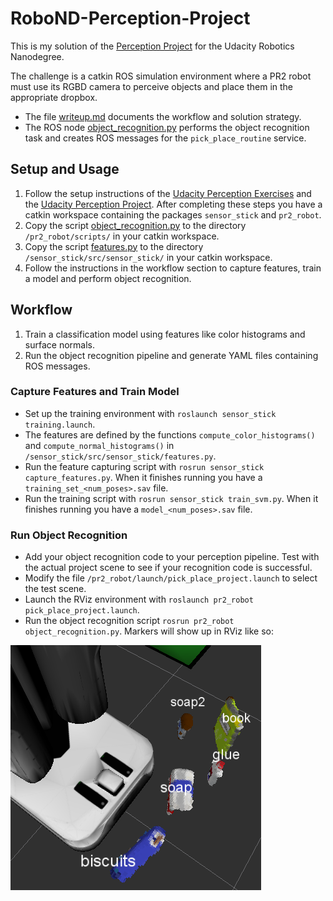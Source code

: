 # RoboND-Perception-Project
This is my solution of the [Perception Project](https://github.com/udacity/RoboND-Perception-Project) for the Udacity Robotics Nanodegree.

The challenge is a catkin ROS simulation environment where a PR2 robot must use its RGBD camera to perceive objects and place them in the appropriate dropbox.

- The file [writeup.md](https://github.com/S2H-Mobile/RoboND-Perception-Project/blob/master/writeup.md) documents the workflow and solution strategy.
- The ROS node [object_recognition.py](https://github.com/S2H-Mobile/RoboND-Perception-Project/blob/master/object_recognition.py) performs the object recognition task and creates ROS messages for the ``pick_place_routine`` service.

## Setup and Usage 
1. Follow the setup instructions of the [Udacity Perception Exercises](https://github.com/udacity/RoboND-Perception-Exercises) and the [Udacity Perception Project](https://github.com/udacity/RoboND-Perception-Project). After completing these steps you have a catkin workspace containing the packages ``sensor_stick`` and ``pr2_robot``.
2. Copy the script [object_recognition.py](https://github.com/S2H-Mobile/RoboND-Perception-Project/blob/master/scripts/object_recognition.py) to the directory ``/pr2_robot/scripts/`` in your catkin workspace.
3. Copy the script [features.py](https://github.com/S2H-Mobile/RoboND-Perception-Project/blob/master/scripts/object_recognition.py) to the directory ``/sensor_stick/src/sensor_stick/`` in your catkin workspace.
3. Follow the instructions in the workflow section to capture features, train a model and perform object recognition.

## Workflow
1. Train a classification model using features like color histograms and surface normals.
2. Run the object recognition pipeline and generate YAML files containing ROS messages.

### Capture Features and Train Model
- Set up the training environment with ``roslaunch sensor_stick training.launch``.
- The features are defined by the functions ``compute_color_histograms()`` and ``compute_normal_histograms()`` in ``/sensor_stick/src/sensor_stick/features.py``.
- Run the feature capturing script with ``rosrun sensor_stick capture_features.py``. When it finishes running you have a ``training_set_<num_poses>.sav`` file.
- Run the training script with ``rosrun sensor_stick train_svm.py``. When it finishes running you have a ``model_<num_poses>.sav`` file.

### Run Object Recognition
- Add your object recognition code to your perception pipeline.
Test with the actual project scene to see if your recognition code is successful.
- Modify the file ``/pr2_robot/launch/pick_place_project.launch`` to select the test scene.
- Launch the RViz environment with ``roslaunch pr2_robot pick_place_project.launch``.
- Run the object recognition script ``rosrun pr2_robot object_recognition.py``. Markers will show up in RViz like so:

![](world_2_object_recognition.png)